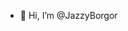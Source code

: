 - 👋 Hi, I’m @JazzyBorgor


<!---
JazzyBorgor/JazzyBorgor is a ✨ special ✨ repository because its `README.md` (this file) appears on your GitHub profile.
You can click the Preview link to take a look at your changes.
--->
